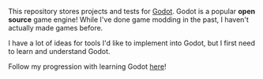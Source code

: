 This repository stores projects and tests for [Godot](https://godotengine.org). Godot is a popular **open source** game engine! While I've done game modding in the past, I haven't actually made games before.

I have a lot of ideas for tools I'd like to implement into Godot, but I first need to learn and understand Godot.

Follow my progression with learning Godot [here](https://moddingcommunity.com/topic/186-my-progression-with-learning-godot/)!